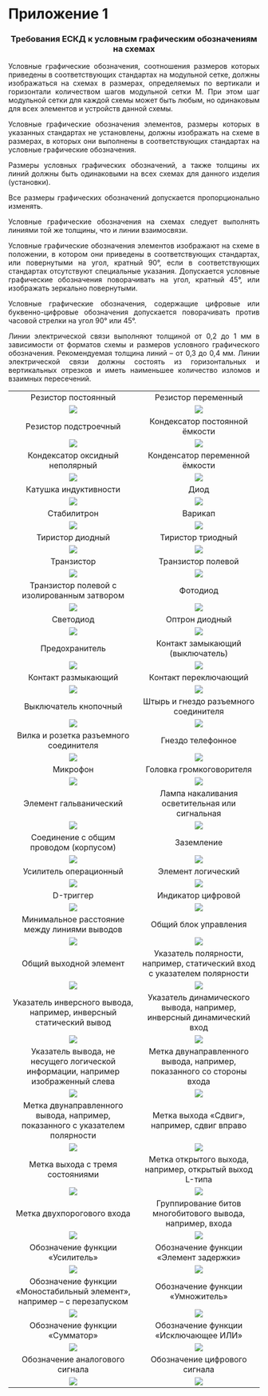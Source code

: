 # Приложение 1

<h3 style="text-align:center;">Требования ЕСКД к условным графическим обозначениям на схемах</h3>
<div style="text-align:justify;">
<p>Условные графические обозначения, соотношения размеров которых приведены в соответствующих стандартах на модульной сетке, должны изображаться на схемах в размерах, определяемых по вертикали и горизонтали количеством шагов модульной сетки М. При этом шаг модульной сетки для каждой схемы может быть любым, но одинаковым для всех элементов и устройств данной схемы.</p>
<p>Условные графические обозначения элементов, размеры которых в указанных стандартах не установлены, должны изображать на схеме в размерах, в которых они выполнены в соответствующих стандартах на условные графические обозначения.</p>
<p>Размеры условных графических обозначений, а также толщины их линий должны быть одинаковыми на всех схемах для данного изделия (установки).</p>
<p>Все размеры графических обозначений допускается пропорционально изменять.</p>
<p>Условные графические обозначения на схемах следует выполнять линиями той же толщины, что и линии взаимосвязи.</p>
<p>Условные графические обозначения элементов изображают на схеме в положении, в котором они приведены в соответствующих стандартах, или повернутыми на угол, кратный 90°, если в соответствующих стандартах отсутствуют специальные указания. Допускается условные графические обозначения поворачивать на угол, кратный 45°, или изображать зеркально повернутыми.</p>
<p>Условные графические обозначения, содержащие цифровые или буквенно-цифровые обозначения допускается поворачивать против часовой стрелки на угол 90° или 45°.</p>
<p>Линии электрической связи выполняют толщиной от 0,2 до 1 мм в зависимости от форматов схемы и размеров условного графического обозначения. Рекомендуемая толщина линий – от 0,3 до 0,4 мм. Линии электрической связи должны состоять из горизонтальных и вертикальных отрезков и иметь наименьшее количество изломов и взаимных пересечений.</p>
<table style="text-align:center">
<tbody>
<tr>
<td>Резистор постоянный</td>
<td>Резистор переменный</td>
</tr>
<tr>
<td><img src="/images/annex1/res1.png"/></td>
<td><img src="/images/annex1/res2.png"/></td>
</tr>
<tr>
<td>Резистор подстроечный</td>
<td>Кондексатор постоянной ёмкости</td>
</tr>
<tr>
<td><img src="/images/annex1/res3.png"/></td>
<td><img src="/images/annex1/con1.png"/></td>
</tr>
<tr>
<td>Кондексатор оксидный неполярный</td>
<td>Конденсатор переменной ёмкости</td>
</tr>
<tr>
<td><img src="/images/annex1/cap2.png"/></td>
<td><img src="/images/annex1/cap3.png"/></td>
</tr>
<tr>
<td>Катушка индуктивности</td>
<td>Диод</td>
</tr>
<tr>
<td><img src="/images/annex1/ind.png"/></td>
<td><img src="/images/annex1/diod.png"/></td>
</tr>
<tr>
<td>Стабилитрон</td>
<td>Варикап</td>
</tr>
<tr>
<td><img src="/images/annex1/diod2.png"/></td>
<td><img src="/images/annex1/vari.png"/></td>
</tr>
<tr>
<td>Тиристор диодный</td>
<td>Тиристор триодный</td>
</tr>
<tr>
<td><img src="/images/annex1/tiri.png"/></td>
<td><img src="/images/annex1/tiri1.png"/></td>
</tr>
<tr>
<td>Транзистор</td>
<td>Транзистор полевой</td>
</tr>
<tr>
<td><img src="/images/annex1/tran.png"/></td>
<td><img src="/images/annex1/tran2.png"/></td>
</tr>
<tr>
<td>Транзистор полевой с изолированным затвором</td>
<td>Фотодиод</td>
</tr>
<tr>
<td><img src="/images/annex1/tran3.png"/></td>
<td><img src="/images/annex1/fotodiod.png"/></td>
</tr>
<tr>
<td>Светодиод</td>
<td>Оптрон диодный</td>
</tr>
<tr>
<td><img src="/images/annex1/led.png"/></td>
<td><img src="/images/annex1/optron.png"/></td>
</tr>
<tr>
<td>Предохранитель</td>
<td>Контакт замыкающий (выключатель)</td>
</tr>
<tr>
<td><img src="/images/annex1/pred.png"/></td>
<td><img src="/images/annex1/switch1.png"/></td>
</tr>
<tr>
<td>Контакт размыкающий</td>
<td>Контакт переключающий</td>
</tr>
<tr>
<td><img src="/images/annex1/switch2.png"/></td>
<td><img src="/images/annex1/switch3.png"/></td>
</tr>
<tr>
<td>Выключатель кнопочный</td>
<td>Штырь и гнездо разъемного соединителя</td>
</tr>
<tr>
<td><img src="/images/annex1/switch4.png"/></td>
<td><img src="/images/annex1/connector.png"/></td>
</tr>
<tr>
<td>Вилка и розетка разъемного соединителя</td>
<td>Гнездо телефонное</td>
</tr>
<tr>
<td><img src="/images/annex1/connector2.png"/></td>
<td><img src="/images/annex1/connector3.png"/></td>
</tr>
<tr>
<td>Микрофон</td>
<td>Головка громкоговорителя</td>
</tr>
<tr>
<td><img src="/images/annex1/micro.png"/></td>
<td><img src="/images/annex1/micro2.png"/></td>
</tr>
<tr>
<td>Элемент гальванический</td>
<td>Лампа накаливания осветительная или сигнальная</td>
</tr>
<tr>
<td><img src="/images/annex1/bat.png"/></td>
<td><img src="/images/annex1/lamp.png"/></td>
</tr>
<tr>
<td>Соединение с общим проводом (корпусом)</td>
<td>Заземление</td>
</tr>
<tr>
<td><img src="/images/annex1/gnd.png"/></td>
<td><img src="/images/annex1/gnd1.png"/></td>
</tr>
<tr>
<td>Усилитель операционный</td>
<td>Элемент логический</td>
</tr>
<tr>
<td><img src="/images/annex1/op1.png"/></td>
<td><img src="/images/annex1/op2.png"/></td>
</tr>
<tr>
<td>D-триггер</td>
<td>Индикатор цифровой</td>
</tr>
<tr>
<td><img src="/images/annex1/op3.png"/></td>
<td><img src="/images/annex1/op4.png"/></td>
</tr>
<tr>
<td>Минимальное расстояние между линиями выводов</td>
<td>Общий блок управления</td>
</tr>
<tr>
<td><img src="/images/annex1/op5.png"/></td>
<td><img src="/images/annex1/op6.png"/></td>
</tr>
<tr>
<td>Общий выходной элемент</td>
<td>Указатель полярности, например, статический вход с указателем полярности</td>
</tr>
<tr>
<td><img src="/images/annex1/op7.png"/></td>
<td><img src="/images/annex1/op8.png"/></td>
</tr>
<tr>
<td>Указатель инверсного вывода, например, инверсный статический вывод</td>
<td>Указатель динамического вывода, например, инверсный динамический вход</td>
</tr>
<tr>
<td><img src="/images/annex1/op9.png"/></td>
<td><img src="/images/annex1/op10.png"/></td>
</tr>
<tr>
<td>Указатель вывода, не несущего логической информации, например изображенный слева</td>
<td>Метка двунаправленного вывода, например, показанного со стороны входа</td>
</tr>
<tr>
<td><img src="/images/annex1/op11.png"/></td>
<td><img src="/images/annex1/op12.png"/></td>
</tr>
<tr>
<td>Метка двунаправленного вывода, например, показанного с указателем полярности</td>
<td>Метка выхода «Сдвиг», например, сдвиг вправо</td>
</tr>
<tr>
<td><img src="/images/annex1/op13.png"/></td>
<td><img src="/images/annex1/op14.png"/></td>
</tr>
<tr>
<td>Метка выхода с тремя состояниями</td>
<td>Метка открытого выхода, например, открытый выход L-типа</td>
</tr>
<tr>
<td><img src="/images/annex1/op15.png"/></td>
<td><img src="/images/annex1/op16.png"/></td>
</tr>
<tr>
<td>Метка двухпорогового входа</td>
<td>Группирование битов многобитового вывода, например, входа</td>
</tr>
<tr>
<td><img src="/images/annex1/op17.png"/></td>
<td><img src="/images/annex1/op18.png"/></td>
</tr>
<tr>
<td>Обозначение функции «Усилитель»</td>
<td>Обозначение функции «Элемент задержки»</td>
</tr>
<tr>
<td><img src="/images/annex1/op19.png"/></td>
<td><img src="/images/annex1/op20.png"/></td>
</tr>
<tr>
<td>Обозначение функции «Моностабильный элемент», например – с перезапуском</td>
<td>Обозначение функции «Умножитель»</td>
</tr>
<tr>
<td><img src="/images/annex1/op21.png"/></td>
<td><img src="/images/annex1/op22.png"/></td>
</tr>
<tr>
<td>Обозначение функции «Сумматор»</td>
<td>Обозначение функции «Исключающее ИЛИ»</td>
</tr>
<tr>
<td><img src="/images/annex1/op23.png"/></td>
<td><img src="/images/annex1/op24.png"/></td>
</tr>
<tr>
<td>Обозначение аналогового сигнала</td>
<td>Обозначение цифрового сигнала</td>
</tr>
<tr>
<td><img src="/images/annex1/op25.png"/></td>
<td><img src="/images/annex1/op26.png"/></td>
</tr>
</tbody>
</table>
</div>

